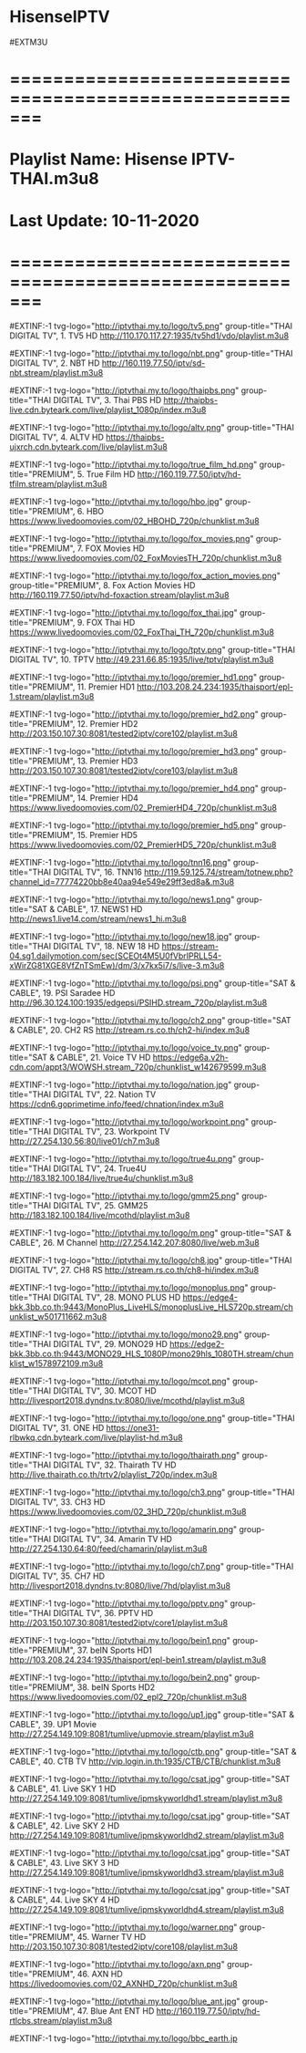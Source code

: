 # HisenseIPTV


#EXTM3U
 
# =======================================================
# Playlist Name: Hisense IPTV-THAI.m3u8
# Last Update: 10-11-2020
# =======================================================

#EXTINF:-1 tvg-logo="http://iptvthai.my.to/logo/tv5.png" group-title="THAI DIGITAL TV", 1. TV5 HD
http://110.170.117.27:1935/tv5hd1/vdo/playlist.m3u8

#EXTINF:-1 tvg-logo="http://iptvthai.my.to/logo/nbt.png" group-title="THAI DIGITAL TV", 2. NBT HD
http://160.119.77.50/iptv/sd-nbt.stream/playlist.m3u8

#EXTINF:-1 tvg-logo="http://iptvthai.my.to/logo/thaipbs.png" group-title="THAI DIGITAL TV", 3. Thai PBS HD
http://thaipbs-live.cdn.byteark.com/live/playlist_1080p/index.m3u8

#EXTINF:-1 tvg-logo="http://iptvthai.my.to/logo/altv.png" group-title="THAI DIGITAL TV", 4. ALTV HD
https://thaipbs-ujxrch.cdn.byteark.com/live/playlist.m3u8

#EXTINF:-1 tvg-logo="http://iptvthai.my.to/logo/true_film_hd.png" group-title="PREMIUM", 5. True Film HD
http://160.119.77.50/iptv/hd-tfilm.stream/playlist.m3u8

#EXTINF:-1 tvg-logo="http://iptvthai.my.to/logo/hbo.jpg" group-title="PREMIUM", 6. HBO
https://www.livedoomovies.com/02_HBOHD_720p/chunklist.m3u8

#EXTINF:-1 tvg-logo="http://iptvthai.my.to/logo/fox_movies.png" group-title="PREMIUM", 7. FOX Movies HD
https://www.livedoomovies.com/02_FoxMoviesTH_720p/chunklist.m3u8

#EXTINF:-1 tvg-logo="http://iptvthai.my.to/logo/fox_action_movies.png" group-title="PREMIUM", 8. Fox Action Movies HD
http://160.119.77.50/iptv/hd-foxaction.stream/playlist.m3u8

#EXTINF:-1 tvg-logo="http://iptvthai.my.to/logo/fox_thai.jpg" group-title="PREMIUM", 9. FOX Thai HD
https://www.livedoomovies.com/02_FoxThai_TH_720p/chunklist.m3u8

#EXTINF:-1 tvg-logo="http://iptvthai.my.to/logo/tptv.png" group-title="THAI DIGITAL TV", 10. TPTV
http://49.231.66.85:1935/live/tptv/playlist.m3u8

#EXTINF:-1 tvg-logo="http://iptvthai.my.to/logo/premier_hd1.png" group-title="PREMIUM", 11. Premier HD1
http://103.208.24.234:1935/thaisport/epl-1.stream/playlist.m3u8

#EXTINF:-1 tvg-logo="http://iptvthai.my.to/logo/premier_hd2.png" group-title="PREMIUM", 12. Premier HD2
http://203.150.107.30:8081/tested2iptv/core102/playlist.m3u8

#EXTINF:-1 tvg-logo="http://iptvthai.my.to/logo/premier_hd3.png" group-title="PREMIUM", 13. Premier HD3
http://203.150.107.30:8081/tested2iptv/core103/playlist.m3u8

#EXTINF:-1 tvg-logo="http://iptvthai.my.to/logo/premier_hd4.png" group-title="PREMIUM", 14. Premier HD4
https://www.livedoomovies.com/02_PremierHD4_720p/chunklist.m3u8

#EXTINF:-1 tvg-logo="http://iptvthai.my.to/logo/premier_hd5.png" group-title="PREMIUM", 15. Premier HD5
https://www.livedoomovies.com/02_PremierHD5_720p/chunklist.m3u8

#EXTINF:-1 tvg-logo="http://iptvthai.my.to/logo/tnn16.png" group-title="THAI DIGITAL TV", 16. TNN16
http://119.59.125.74/stream/totnew.php?channel_id=77774220bb8e40aa94e549e29ff3ed8a&.m3u8

#EXTINF:-1 tvg-logo="http://iptvthai.my.to/logo/news1.png" group-title="SAT & CABLE", 17. NEWS1 HD
http://news1.live14.com/stream/news1_hi.m3u8

#EXTINF:-1 tvg-logo="http://iptvthai.my.to/logo/new18.jpg" group-title="THAI DIGITAL TV", 18. NEW 18 HD
https://stream-04.sg1.dailymotion.com/sec(SCEOt4M5U0fVbrIPRLL54-xWirZG81XGE8VfZnTSmEw)/dm/3/x7kx5i7/s/live-3.m3u8

#EXTINF:-1 tvg-logo="http://iptvthai.my.to/logo/psi.png" group-title="SAT & CABLE", 19. PSI Saradee HD
http://96.30.124.100:1935/edgepsi/PSIHD.stream_720p/playlist.m3u8

#EXTINF:-1 tvg-logo="http://iptvthai.my.to/logo/ch2.png" group-title="SAT & CABLE", 20. CH2 RS
http://stream.rs.co.th/ch2-hi/index.m3u8

#EXTINF:-1 tvg-logo="http://iptvthai.my.to/logo/voice_tv.png" group-title="SAT & CABLE", 21. Voice TV HD
https://edge6a.v2h-cdn.com/appt3/WOWSH.stream_720p/chunklist_w142679599.m3u8

#EXTINF:-1 tvg-logo="http://iptvthai.my.to/logo/nation.jpg" group-title="THAI DIGITAL TV", 22. Nation TV
https://cdn6.goprimetime.info/feed/chnation/index.m3u8

#EXTINF:-1 tvg-logo="http://iptvthai.my.to/logo/workpoint.png" group-title="THAI DIGITAL TV", 23. Workpoint TV
http://27.254.130.56:80/live01/ch7.m3u8

#EXTINF:-1 tvg-logo="http://iptvthai.my.to/logo/true4u.png" group-title="THAI DIGITAL TV", 24. True4U
http://183.182.100.184/live/true4u/chunklist.m3u8

#EXTINF:-1 tvg-logo="http://iptvthai.my.to/logo/gmm25.png" group-title="THAI DIGITAL TV", 25. GMM25
http://183.182.100.184/live/mcothd/playlist.m3u8

#EXTINF:-1 tvg-logo="http://iptvthai.my.to/logo/m.png" group-title="SAT & CABLE", 26. M Channel
http://27.254.142.207:8080/live/web.m3u8

#EXTINF:-1 tvg-logo="http://iptvthai.my.to/logo/ch8.jpg" group-title="THAI DIGITAL TV", 27. CH8 RS
http://stream.rs.co.th/ch8-hi/index.m3u8

#EXTINF:-1 tvg-logo="http://iptvthai.my.to/logo/monoplus.png" group-title="THAI DIGITAL TV", 28. MONO PLUS HD
https://edge4-bkk.3bb.co.th:9443/MonoPlus_LiveHLS/monoplusLive_HLS720p.stream/chunklist_w501711662.m3u8

#EXTINF:-1 tvg-logo="http://iptvthai.my.to/logo/mono29.png" group-title="THAI DIGITAL TV", 29. MONO29 HD
https://edge2-bkk.3bb.co.th:9443/MONO29_HLS_1080P/mono29hls_1080TH.stream/chunklist_w1578972109.m3u8

#EXTINF:-1 tvg-logo="http://iptvthai.my.to/logo/mcot.png" group-title="THAI DIGITAL TV", 30. MCOT HD
http://livesport2018.dyndns.tv:8080/live/mcothd/playlist.m3u8

#EXTINF:-1 tvg-logo="http://iptvthai.my.to/logo/one.png" group-title="THAI DIGITAL TV", 31. ONE HD
https://one31-rlbwkq.cdn.byteark.com/live/playlist-hd.m3u8

#EXTINF:-1 tvg-logo="http://iptvthai.my.to/logo/thairath.png" group-title="THAI DIGITAL TV", 32. Thairath TV HD
http://live.thairath.co.th/trtv2/playlist_720p/index.m3u8

#EXTINF:-1 tvg-logo="http://iptvthai.my.to/logo/ch3.png" group-title="THAI DIGITAL TV", 33. CH3 HD
https://www.livedoomovies.com/02_3HD_720p/chunklist.m3u8

#EXTINF:-1 tvg-logo="http://iptvthai.my.to/logo/amarin.png" group-title="THAI DIGITAL TV", 34. Amarin TV HD
http://27.254.130.64:80/feed/chamarin/playlist.m3u8

#EXTINF:-1 tvg-logo="http://iptvthai.my.to/logo/ch7.png" group-title="THAI DIGITAL TV", 35. CH7 HD
http://livesport2018.dyndns.tv:8080/live/7hd/playlist.m3u8

#EXTINF:-1 tvg-logo="http://iptvthai.my.to/logo/pptv.png" group-title="THAI DIGITAL TV", 36. PPTV HD
http://203.150.107.30:8081/tested2iptv/core1/playlist.m3u8

#EXTINF:-1 tvg-logo="http://iptvthai.my.to/logo/bein1.png" group-title="PREMIUM", 37. beIN Sports HD1
http://103.208.24.234:1935/thaisport/epl-bein1.stream/playlist.m3u8

#EXTINF:-1 tvg-logo="http://iptvthai.my.to/logo/bein2.png" group-title="PREMIUM", 38. beIN Sports HD2
https://www.livedoomovies.com/02_epl2_720p/chunklist.m3u8

#EXTINF:-1 tvg-logo="http://iptvthai.my.to/logo/up1.jpg" group-title="SAT & CABLE", 39. UP1 Movie
http://27.254.149.109:8081/tumlive/upmovie.stream/playlist.m3u8

#EXTINF:-1 tvg-logo="http://iptvthai.my.to/logo/ctb.png" group-title="SAT & CABLE", 40. CTB TV
http://vip.login.in.th:1935/CTB/CTB/chunklist.m3u8

#EXTINF:-1 tvg-logo="http://iptvthai.my.to/logo/csat.jpg" group-title="SAT & CABLE", 41. Live SKY 1 HD
http://27.254.149.109:8081/tumlive/ipmskyworldhd1.stream/playlist.m3u8

#EXTINF:-1 tvg-logo="http://iptvthai.my.to/logo/csat.jpg" group-title="SAT & CABLE", 42. Live SKY 2 HD
http://27.254.149.109:8081/tumlive/ipmskyworldhd2.stream/playlist.m3u8

#EXTINF:-1 tvg-logo="http://iptvthai.my.to/logo/csat.jpg" group-title="SAT & CABLE", 43. Live SKY 3 HD
http://27.254.149.109:8081/tumlive/ipmskyworldhd3.stream/playlist.m3u8

#EXTINF:-1 tvg-logo="http://iptvthai.my.to/logo/csat.jpg" group-title="SAT & CABLE", 44. Live SKY 4 HD
http://27.254.149.109:8081/tumlive/ipmskyworldhd4.stream/playlist.m3u8

#EXTINF:-1 tvg-logo="http://iptvthai.my.to/logo/warner.png" group-title="PREMIUM", 45. Warner TV HD
http://203.150.107.30:8081/tested2iptv/core108/playlist.m3u8

#EXTINF:-1 tvg-logo="http://iptvthai.my.to/logo/axn.png" group-title="PREMIUM", 46. AXN HD
https://livedoomovies.com/02_AXNHD_720p/chunklist.m3u8

#EXTINF:-1 tvg-logo="http://iptvthai.my.to/logo/blue_ant.jpg" group-title="PREMIUM", 47. Blue Ant ENT HD
http://160.119.77.50/iptv/hd-rtlcbs.stream/playlist.m3u8

#EXTINF:-1 tvg-logo="http://iptvthai.my.to/logo/bbc_earth.jp
